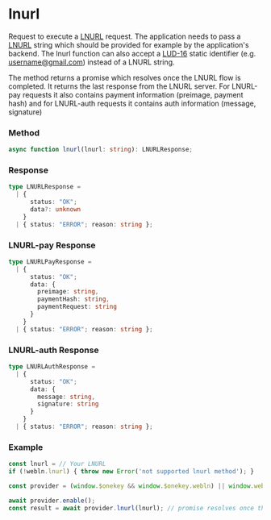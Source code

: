 # lnurl

Request to execute a [LNURL](https://github.com/lnurl/luds) request. The application needs to pass a [LNURL](https://github.com/lnurl/luds/blob/luds/01.md) string which should be provided for example by the application's backend. The lnurl function can also accept a [LUD-16](https://github.com/lnurl/luds/blob/luds/16.md) static identifier (e.g. username@gmail.com) instead of a LNURL string.

The method returns a promise which resolves once the LNURL flow is completed. It returns the last response from the LNURL server. For LNURL-pay requests it also contains payment information (preimage, payment hash) and for LNURL-auth requests it contains auth information (message, signature)&#x20;

### Method

```typescript
async function lnurl(lnurl: string): LNURLResponse;
```

### Response

```typescript
type LNURLResponse =
  | {
      status: "OK";
      data?: unknown
    }
  | { status: "ERROR"; reason: string };
```

### LNURL-pay Response&#x20;

```typescript
type LNURLPayResponse =
  | {
      status: "OK";
      data: { 
        preimage: string, 
        paymentHash: string, 
        paymentRequest: string
      }
    }
  | { status: "ERROR"; reason: string };
```

### LNURL-auth Response&#x20;

```typescript
type LNURLAuthResponse =
  | {
      status: "OK";
      data: { 
        message: string, 
        signature: string
      }
    }
  | { status: "ERROR"; reason: string };
```

### Example

```typescript
const lnurl = // Your LNURL
if (!webln.lnurl) { throw new Error('not supported lnurl method'); }

const provider = (window.$onekey && window.$onekey.webln) || window.webln;

await provider.enable();
const result = await provider.lnurl(lnurl); // promise resolves once the LNURL process is finished (e.g. a payment is sent or the login is complete)
```
